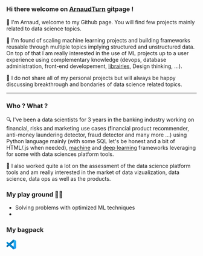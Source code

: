 ### Hi there welcome on [ArnaudTurn](https://github.com/ArnaudTurn/) gitpage !


👋 I'm Arnaud, welcome to my Github page. You will find few projects mainly related to data science topics.



💎 I'm found of scaling machine learning projects and building frameworks reusable through multiple topics implying structured and unstructured data. On top of that I am really interested in the use of ML projects up to a user experience using complementary knowledge (devops, database administration, front-end developement, [librairies](https://python-telegram-bot.readthedocs.io/en/stable/), Design thinking, ...).



🔐 I do not share all of my personal projects but will always be happy discussing breakthrough and bondaries of data science related topics.


--------
### Who ? What ?

🔍 I've been a data scientists for 3 years in the banking industry working on financial, risks and marketing use cases (financial product recommender, anti-money laundering detector, fraud detector and many more ...) using Python language mainly (with some SQL let's be honest and a bit of HTML/.js when needed), [machine](https://lightgbm.readthedocs.io/en/latest/) and [deep learning](https://keras.io/) frameworks leveraging for some with data sciences platform tools.



🤩 I also worked quite a lot on the assessment of the data science platform tools and am really interested in the market of data vizualization, data science, data ops as well as the products.


### My play ground 🐱‍🏍
- Solving problems with optimized ML techniques 
- 


### My bagpack
<img align="left" alt="Visual Studio Code" width="26px" src="https://raw.githubusercontent.com/github/explore/80688e429a7d4ef2fca1e82350fe8e3517d3494d/topics/visual-studio-code/visual-studio-code.png" />


<!--
**ArnaudTurn/ArnaudTurn** is a ✨ _special_ ✨ repository because its `README.md` (this file) appears on your GitHub profile.

Here are some ideas to get you started:

- 🔭 I’m currently working on ...
- 🌱 I’m currently learning ...
- 👯 I’m looking to collaborate on ...
- 🤔 I’m looking for help with ...
- 💬 Ask me about ...
- 📫 How to reach me: ...
- 😄 Pronouns: ...
- ⚡ Fun fact: ...
-->

